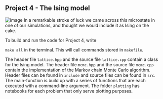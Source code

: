 ## Project 4 - The Ising model 
![image](https://user-images.githubusercontent.com/43797199/202687893-6a2c4188-31c4-4834-9eb0-c314ba46a022.png)
In a remarkable stroke of luck we came across this microstate in one of our simulations, and thought we would include it as Ising on the cake.

To build and run the code for Project 4, write 

``make all``
in the terminal.
This will call commands stored in ``makefile``.

The header file ``lattice.hpp`` and the source file ``lattice.cpp`` contain a class for the Ising model. 
The header file ``mcmc.hpp`` and the source file ``mcmc.cpp`` contain the implementation of the Markov chain Monte Carlo algorithm.
Header files can be found in ``include`` and source files can be found in ``src``.
The main-function is build up with a series of functions that are each executed with a command-line argument. 
The folder ``plotting`` has notebooks for each problem that only serve plotting purposes. 
